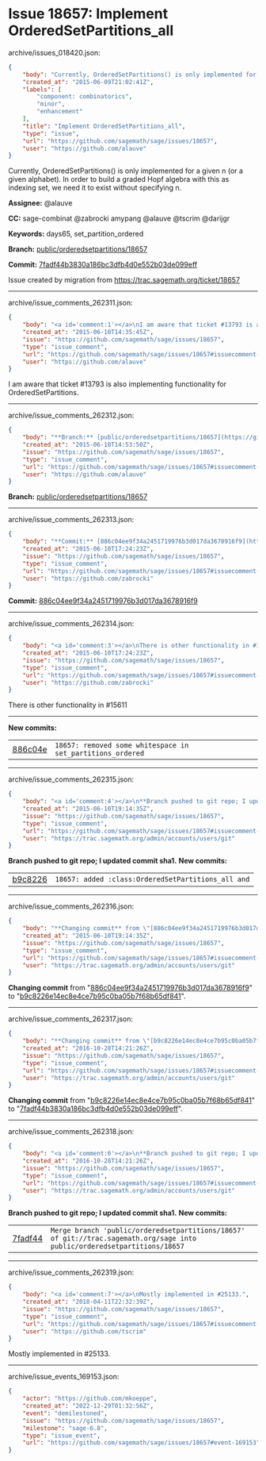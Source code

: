 # Issue 18657: Implement OrderedSetPartitions_all

archive/issues_018420.json:
```json
{
    "body": "Currently, OrderedSetPartitions() is only implemented for a given n (or a given alphabet). In order to build a graded Hopf algebra with this as indexing set, we need it to exist without specifying n.\n\n**Assignee:** @alauve\n\n**CC:**  sage-combinat @zabrocki amypang @alauve @tscrim @darijgr\n\n**Keywords:** days65, set_partition_ordered\n\n**Branch:** [public/orderedsetpartitions/18657](https://github.com/sagemath/sagetrac-mirror/tree/public/orderedsetpartitions/18657)\n\n**Commit:** [7fadf44b3830a186bc3dfb4d0e552b03de099eff](https://github.com/sagemath/sagetrac-mirror/commit/7fadf44b3830a186bc3dfb4d0e552b03de099eff)\n\nIssue created by migration from https://trac.sagemath.org/ticket/18657\n\n",
    "created_at": "2015-06-09T21:02:41Z",
    "labels": [
        "component: combinatorics",
        "minor",
        "enhancement"
    ],
    "title": "Implement OrderedSetPartitions_all",
    "type": "issue",
    "url": "https://github.com/sagemath/sage/issues/18657",
    "user": "https://github.com/alauve"
}
```
Currently, OrderedSetPartitions() is only implemented for a given n (or a given alphabet). In order to build a graded Hopf algebra with this as indexing set, we need it to exist without specifying n.

**Assignee:** @alauve

**CC:**  sage-combinat @zabrocki amypang @alauve @tscrim @darijgr

**Keywords:** days65, set_partition_ordered

**Branch:** [public/orderedsetpartitions/18657](https://github.com/sagemath/sagetrac-mirror/tree/public/orderedsetpartitions/18657)

**Commit:** [7fadf44b3830a186bc3dfb4d0e552b03de099eff](https://github.com/sagemath/sagetrac-mirror/commit/7fadf44b3830a186bc3dfb4d0e552b03de099eff)

Issue created by migration from https://trac.sagemath.org/ticket/18657





---

archive/issue_comments_262311.json:
```json
{
    "body": "<a id='comment:1'></a>\nI am aware that ticket #13793 is also implementing functionality for OrderedSetPartitions.",
    "created_at": "2015-06-10T14:35:45Z",
    "issue": "https://github.com/sagemath/sage/issues/18657",
    "type": "issue_comment",
    "url": "https://github.com/sagemath/sage/issues/18657#issuecomment-262311",
    "user": "https://github.com/alauve"
}
```

<a id='comment:1'></a>
I am aware that ticket #13793 is also implementing functionality for OrderedSetPartitions.



---

archive/issue_comments_262312.json:
```json
{
    "body": "**Branch:** [public/orderedsetpartitions/18657](https://github.com/sagemath/sagetrac-mirror/tree/public/orderedsetpartitions/18657)",
    "created_at": "2015-06-10T14:53:50Z",
    "issue": "https://github.com/sagemath/sage/issues/18657",
    "type": "issue_comment",
    "url": "https://github.com/sagemath/sage/issues/18657#issuecomment-262312",
    "user": "https://github.com/alauve"
}
```

**Branch:** [public/orderedsetpartitions/18657](https://github.com/sagemath/sagetrac-mirror/tree/public/orderedsetpartitions/18657)



---

archive/issue_comments_262313.json:
```json
{
    "body": "**Commit:** [886c04ee9f34a2451719976b3d017da3678916f9](https://github.com/sagemath/sagetrac-mirror/commit/886c04ee9f34a2451719976b3d017da3678916f9)",
    "created_at": "2015-06-10T17:24:23Z",
    "issue": "https://github.com/sagemath/sage/issues/18657",
    "type": "issue_comment",
    "url": "https://github.com/sagemath/sage/issues/18657#issuecomment-262313",
    "user": "https://github.com/zabrocki"
}
```

**Commit:** [886c04ee9f34a2451719976b3d017da3678916f9](https://github.com/sagemath/sagetrac-mirror/commit/886c04ee9f34a2451719976b3d017da3678916f9)



---

archive/issue_comments_262314.json:
```json
{
    "body": "<a id='comment:3'></a>\nThere is other functionality in #15611\n\n---\n**New commits:**\n<table><tr><td><a href=\"https://github.com/sagemath/sagetrac-mirror/commit/886c04ee9f34a2451719976b3d017da3678916f9\">886c04e</a></td><td><code>18657: removed some whitespace in set_partitions_ordered</code></td></tr></table>\n",
    "created_at": "2015-06-10T17:24:23Z",
    "issue": "https://github.com/sagemath/sage/issues/18657",
    "type": "issue_comment",
    "url": "https://github.com/sagemath/sage/issues/18657#issuecomment-262314",
    "user": "https://github.com/zabrocki"
}
```

<a id='comment:3'></a>
There is other functionality in #15611

---
**New commits:**
<table><tr><td><a href="https://github.com/sagemath/sagetrac-mirror/commit/886c04ee9f34a2451719976b3d017da3678916f9">886c04e</a></td><td><code>18657: removed some whitespace in set_partitions_ordered</code></td></tr></table>




---

archive/issue_comments_262315.json:
```json
{
    "body": "<a id='comment:4'></a>\n**Branch pushed to git repo; I updated commit sha1.** **New commits:**\n<table><tr><td><a href=\"https://github.com/sagemath/sagetrac-mirror/commit/b9c8226e14ec8e4ce7b95c0ba05b7f68b65df841\">b9c8226</a></td><td><code>18657: added :class:OrderedSetPartitions_all and</code></td></tr></table>\n",
    "created_at": "2015-06-10T19:14:35Z",
    "issue": "https://github.com/sagemath/sage/issues/18657",
    "type": "issue_comment",
    "url": "https://github.com/sagemath/sage/issues/18657#issuecomment-262315",
    "user": "https://trac.sagemath.org/admin/accounts/users/git"
}
```

<a id='comment:4'></a>
**Branch pushed to git repo; I updated commit sha1.** **New commits:**
<table><tr><td><a href="https://github.com/sagemath/sagetrac-mirror/commit/b9c8226e14ec8e4ce7b95c0ba05b7f68b65df841">b9c8226</a></td><td><code>18657: added :class:OrderedSetPartitions_all and</code></td></tr></table>




---

archive/issue_comments_262316.json:
```json
{
    "body": "**Changing commit** from \"[886c04ee9f34a2451719976b3d017da3678916f9](https://github.com/sagemath/sagetrac-mirror/commit/886c04ee9f34a2451719976b3d017da3678916f9)\" to \"[b9c8226e14ec8e4ce7b95c0ba05b7f68b65df841](https://github.com/sagemath/sagetrac-mirror/commit/b9c8226e14ec8e4ce7b95c0ba05b7f68b65df841)\".",
    "created_at": "2015-06-10T19:14:35Z",
    "issue": "https://github.com/sagemath/sage/issues/18657",
    "type": "issue_comment",
    "url": "https://github.com/sagemath/sage/issues/18657#issuecomment-262316",
    "user": "https://trac.sagemath.org/admin/accounts/users/git"
}
```

**Changing commit** from "[886c04ee9f34a2451719976b3d017da3678916f9](https://github.com/sagemath/sagetrac-mirror/commit/886c04ee9f34a2451719976b3d017da3678916f9)" to "[b9c8226e14ec8e4ce7b95c0ba05b7f68b65df841](https://github.com/sagemath/sagetrac-mirror/commit/b9c8226e14ec8e4ce7b95c0ba05b7f68b65df841)".



---

archive/issue_comments_262317.json:
```json
{
    "body": "**Changing commit** from \"[b9c8226e14ec8e4ce7b95c0ba05b7f68b65df841](https://github.com/sagemath/sagetrac-mirror/commit/b9c8226e14ec8e4ce7b95c0ba05b7f68b65df841)\" to \"[7fadf44b3830a186bc3dfb4d0e552b03de099eff](https://github.com/sagemath/sagetrac-mirror/commit/7fadf44b3830a186bc3dfb4d0e552b03de099eff)\".",
    "created_at": "2016-10-28T14:21:26Z",
    "issue": "https://github.com/sagemath/sage/issues/18657",
    "type": "issue_comment",
    "url": "https://github.com/sagemath/sage/issues/18657#issuecomment-262317",
    "user": "https://trac.sagemath.org/admin/accounts/users/git"
}
```

**Changing commit** from "[b9c8226e14ec8e4ce7b95c0ba05b7f68b65df841](https://github.com/sagemath/sagetrac-mirror/commit/b9c8226e14ec8e4ce7b95c0ba05b7f68b65df841)" to "[7fadf44b3830a186bc3dfb4d0e552b03de099eff](https://github.com/sagemath/sagetrac-mirror/commit/7fadf44b3830a186bc3dfb4d0e552b03de099eff)".



---

archive/issue_comments_262318.json:
```json
{
    "body": "<a id='comment:6'></a>\n**Branch pushed to git repo; I updated commit sha1.** **New commits:**\n<table><tr><td><a href=\"https://github.com/sagemath/sagetrac-mirror/commit/7fadf44b3830a186bc3dfb4d0e552b03de099eff\">7fadf44</a></td><td><code>Merge branch 'public/orderedsetpartitions/18657' of git://trac.sagemath.org/sage into public/orderedsetpartitions/18657</code></td></tr></table>\n",
    "created_at": "2016-10-28T14:21:26Z",
    "issue": "https://github.com/sagemath/sage/issues/18657",
    "type": "issue_comment",
    "url": "https://github.com/sagemath/sage/issues/18657#issuecomment-262318",
    "user": "https://trac.sagemath.org/admin/accounts/users/git"
}
```

<a id='comment:6'></a>
**Branch pushed to git repo; I updated commit sha1.** **New commits:**
<table><tr><td><a href="https://github.com/sagemath/sagetrac-mirror/commit/7fadf44b3830a186bc3dfb4d0e552b03de099eff">7fadf44</a></td><td><code>Merge branch 'public/orderedsetpartitions/18657' of git://trac.sagemath.org/sage into public/orderedsetpartitions/18657</code></td></tr></table>




---

archive/issue_comments_262319.json:
```json
{
    "body": "<a id='comment:7'></a>\nMostly implemented in #25133.",
    "created_at": "2018-04-11T22:32:39Z",
    "issue": "https://github.com/sagemath/sage/issues/18657",
    "type": "issue_comment",
    "url": "https://github.com/sagemath/sage/issues/18657#issuecomment-262319",
    "user": "https://github.com/tscrim"
}
```

<a id='comment:7'></a>
Mostly implemented in #25133.



---

archive/issue_events_169153.json:
```json
{
    "actor": "https://github.com/mkoeppe",
    "created_at": "2022-12-29T01:32:56Z",
    "event": "demilestoned",
    "issue": "https://github.com/sagemath/sage/issues/18657",
    "milestone": "sage-6.8",
    "type": "issue_event",
    "url": "https://github.com/sagemath/sage/issues/18657#event-169153"
}
```
